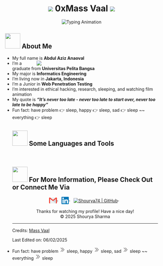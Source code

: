 <h1 align="center">
  <img src="https://media.giphy.com/media/RbDKaczqWovIugyJmW/giphy.gif" width="50"> 
  0xMass Vaal
  <img src="https://media.giphy.com/media/RbDKaczqWovIugyJmW/giphy.gif" width="50">
</h1>

<div align="center">
  <img src="https://readme-typing-svg.herokuapp.com?font=Hack&size=30&duration=4000&pause=1000&color=00FF00&center=true&vCenter=true&width=600&height=80&lines=𝙀𝙏𝙃𝙄𝘾𝘼𝙇+𝙃𝘼𝘾𝙆𝙀𝙍;𝙋𝙀𝙉𝙏𝙀𝙎𝙏𝙀𝙍;𝘽𝙐𝙂+𝙃𝙐𝙉𝙏𝙀𝙍;𝙎𝙀𝘾𝙐𝙍𝙄𝙏𝙔+𝘼𝙍𝘾𝙃𝙄𝙏𝙀𝘾𝙏" alt="Typing Animation">
</div>

<h2 id="-about-me"><img src="https://raw.githubusercontent.com/nixin72/nixin72/master/wave.gif" width="50px" height="50px"> About Me</h2>
<ul>
<li>My full name is <strong> Abdul Aziz Anaoval </strong> <img src="https://i.pinimg.com/originals/df/1a/ff/df1aff8395678d11b99b575f0e3b19d5.gif" width="400" align="right"></li>
<li> I’m a graduate from <strong>Universitas Pelita Bangsa</strong></li>
<li> My major is <strong>Informatics Engineering</strong></li>
<li> I’m living now in <strong>Jakarta, Indonesia</strong></li>
<li> I’m a Junior in <strong>Web Penetration Testing</strong></li>
<li> I’m interested in ethical hacking, research, sleeping, and watching film animation</li>
<li> My quote is <strong><em>“It’s never too late - never too late to start over, never too late to be happy”</em></strong></li>
<li> Fun fact: have problem 👉 sleep, happy 👉 sleep, sad 👉 sleep ~~ everything 👉 sleep</li>

<h2 id="-some-languages-and-tools"><img src="https://media2.giphy.com/media/QssGEmpkyEOhBCb7e1/giphy.gif?cid=ecf05e47a0n3gi1bfqntqmob8g9aid1oyj2wr3ds3mg700bl&amp;rid=giphy.gif" width="50px" height="50px"> Some Languages and Tools</h2>
<br>
<h2 id="-for-more-information-please-check-out-or-connect-me-via"><img src="https://raw.githubusercontent.com/ShahriarShafin/ShahriarShafin/main/Assets/handshake.gif" width="50px" height="50px"> For More Information, Please Check Out or Connect Me Via</h2>
<p align="center">
  <a href="abdulazizkon@gmail.com">
    <img align="middle" alt="Mas Vaal | Gmail" width="26px" src="https://raw.githubusercontent.com/noval1802/noval1802/427389e8ff662e00f8deeafe8eb5b9adc9652597/Assets/Gmail.svg">
  </a> &nbsp;&nbsp;
  <a href="https://www.linkedin.com/in/azizval/" target="_blank">
    <img align="middle" alt="Mas Vaal | Linkedin" width="24px" src="https://raw.githubusercontent.com/noval1802/noval1802/427389e8ff662e00f8deeafe8eb5b9adc9652597/Assets/Linkedin.svg">
  </a> &nbsp;&nbsp;
  <a href="https://profile-summary-for-github.herokuapp.com/user/Shourya742" target="_blank">
    <img align="middle" alt="Shourya74 | GitHub" width="26px" src="https://upload.wikimedia.org/wikipedia/commons/thumb/a/ae/Github-desktop-logo-symbol.svg/1024px-Github-desktop-logo-symbol.svg.png">
  </a> &nbsp;&nbsp;
</p><p>
</p><div align="center">
  Thanks for watching my profile! Have a nice day! <br>
  © 2025 Shourya Sharma
</div>
<hr>
<p>Credits: <a href="https://github.com/noval1802">Mass Vaal</a></p>
<p>Last Edited on: 06/02/2025</p>


<li> Fun fact: have problem 
  <svg xmlns="http://www.w3.org/2000/svg" width="20" height="20" viewBox="0 0 24 24">
    <g fill="none" stroke="#7a7878" stroke-dasharray="12" stroke-dashoffset="12" stroke-linecap="round" stroke-linejoin="round" stroke-width="2">
      <path d="M19 12l-7 -7M19 12l-7 7">
        <animate fill="freeze" attributeName="stroke-dashoffset" dur="0.3s" values="12;0" />
      </path>
      <path d="M13 12l-7 -7M13 12l-7 7">
        <animate fill="freeze" attributeName="stroke-dashoffset" begin="0.3s" dur="0.3s" values="12;0" />
      </path>
    </g>
  </svg> sleep, happy  
  <svg xmlns="http://www.w3.org/2000/svg" width="20" height="20" viewBox="0 0 24 24">
    <g fill="none" stroke="#7a7878" stroke-dasharray="12" stroke-dashoffset="12" stroke-linecap="round" stroke-linejoin="round" stroke-width="2">
      <path d="M19 12l-7 -7M19 12l-7 7">
        <animate fill="freeze" attributeName="stroke-dashoffset" dur="0.3s" values="12;0" />
      </path>
      <path d="M13 12l-7 -7M13 12l-7 7">
        <animate fill="freeze" attributeName="stroke-dashoffset" begin="0.3s" dur="0.3s" values="12;0" />
      </path>
    </g>
  </svg> sleep, sad  
  <svg xmlns="http://www.w3.org/2000/svg" width="20" height="20" viewBox="0 0 24 24">
    <g fill="none" stroke="#7a7878" stroke-dasharray="12" stroke-dashoffset="12" stroke-linecap="round" stroke-linejoin="round" stroke-width="2">
      <path d="M19 12l-7 -7M19 12l-7 7">
        <animate fill="freeze" attributeName="stroke-dashoffset" dur="0.3s" values="12;0" />
      </path>
      <path d="M13 12l-7 -7M13 12l-7 7">
        <animate fill="freeze" attributeName="stroke-dashoffset" begin="0.3s" dur="0.3s" values="12;0" />
      </path>
    </g>
  </svg> sleep ~~ everything  
  <svg xmlns="http://www.w3.org/2000/svg" width="20" height="20" viewBox="0 0 24 24">
    <g fill="none" stroke="#7a7878" stroke-dasharray="12" stroke-dashoffset="12" stroke-linecap="round" stroke-linejoin="round" stroke-width="2">
      <path d="M19 12l-7 -7M19 12l-7 7">
        <animate fill="freeze" attributeName="stroke-dashoffset" dur="0.3s" values="12;0" />
      </path>
      <path d="M13 12l-7 -7M13 12l-7 7">
        <animate fill="freeze" attributeName="stroke-dashoffset" begin="0.3s" dur="0.3s" values="12;0" />
      </path>
    </g>
  </svg> sleep
</li>
